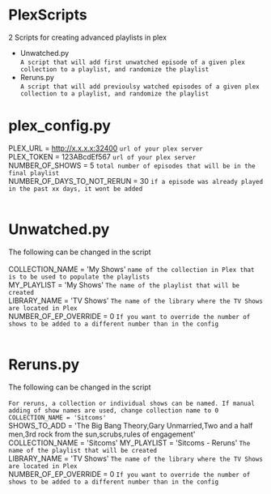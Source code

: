 # PlexScripts

2 Scripts for creating advanced playlists in plex
<br />
* Unwatched.py <br />
  ```A script that will add first unwatched episode of a given plex collection to a playlist, and randomize the playlist```
* Reruns.py <br />
  ```A script that will add previoulsy watched episodes of a given plex collection to a playlist, and randomize the playlist```

# plex_config.py
PLEX_URL = http://x.x.x.x:32400 ```url of your plex server``` <br />
PLEX_TOKEN = 123ABcdEf567 ```url of your plex server```<br />
NUMBER_OF_SHOWS = 5 ```total number of episodes that will be in the final playlist```<br />
NUMBER_OF_DAYS_TO_NOT_RERUN = 30 ```if a episode was already played in the past xx days, it wont be added```<br />
<br />
# Unwatched.py
The following can be changed in the script
<br />
<br />
COLLECTION_NAME = 'My Shows' ```name of the collection in Plex that is to be used to populate the playlists``` <br />
MY_PLAYLIST = 'My Shows' ```The name of the playlist that will be created``` <br />
LIBRARY_NAME = 'TV Shows' ```The name of the library where the TV Shows are located in Plex``` <br />
NUMBER_OF_EP_OVERRIDE = 0 ```If you want to override the number of shows to be added to a different number than in the config``` <br />
<br />
# Reruns.py
The following can be changed in the script
<br />
<br />
```For reruns, a collection or individual shows can be named. If manual adding of show names are used, change collection name to 0 COLLECTION_NAME = 'Sitcoms'``` <br />
SHOWS_TO_ADD = 'The Big Bang Theory,Gary Unmarried,Two and a half men,3rd rock from the sun,scrubs,rules of engagement'
COLLECTION_NAME = 'Sitcoms'
MY_PLAYLIST = 'Sitcoms - Reruns' ```The name of the playlist that will be created``` <br />
LIBRARY_NAME = 'TV Shows' ```The name of the library where the TV Shows are located in Plex``` <br />
NUMBER_OF_EP_OVERRIDE = 0 ```If you want to override the number of shows to be added to a different number than in the config``` <br />
#
